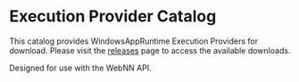# Execution Provider Catalog

This catalog provides WindowsAppRuntime Execution Providers for download. Please visit the [releases](https://github.com/ibelem/webnn-execution-provider-catalog/releases) page to access the available downloads.

Designed for use with the WebNN API.
